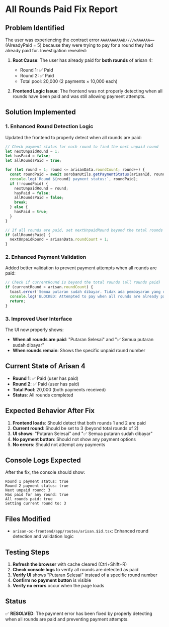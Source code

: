 # All Rounds Paid Fix Report

## Problem Identified

The user was experiencing the contract error `AAAAAAAAAAD////wAAAAAA==` (AlreadyPaid = 5) because they were trying to pay for a round they had already paid for. Investigation revealed:

1. **Root Cause**: The user has already paid for **both rounds** of arisan 4:
   - Round 1: ✅ Paid
   - Round 2: ✅ Paid
   - Total pool: 20,000 (2 payments × 10,000 each)

2. **Frontend Logic Issue**: The frontend was not properly detecting when all rounds have been paid and was still allowing payment attempts.

## Solution Implemented

### 1. Enhanced Round Detection Logic

Updated the frontend to properly detect when all rounds are paid:

```typescript
// Check payment status for each round to find the next unpaid round
let nextUnpaidRound = 1;
let hasPaid = false;
let allRoundsPaid = true;

for (let round = 1; round <= arisanData.roundCount; round++) {
  const roundPaid = await sorobanUtils.getPaymentStatus(arisanId, round);
  console.log(`Round ${round} payment status:`, roundPaid);
  if (!roundPaid) {
    nextUnpaidRound = round;
    hasPaid = false;
    allRoundsPaid = false;
    break;
  } else {
    hasPaid = true;
  }
}

// If all rounds are paid, set nextUnpaidRound beyond the total rounds
if (allRoundsPaid) {
  nextUnpaidRound = arisanData.roundCount + 1;
}
```

### 2. Enhanced Payment Validation

Added better validation to prevent payment attempts when all rounds are paid:

```typescript
// Check if currentRound is beyond the total rounds (all rounds paid)
if (currentRound > arisan.roundCount) {
  toast.error('Semua putaran sudah dibayar. Tidak ada pembayaran yang diperlukan.');
  console.log('BLOCKED: Attempted to pay when all rounds are already paid');
  return;
}
```

### 3. Improved User Interface

The UI now properly shows:
- **When all rounds are paid**: "Putaran Selesai" and "✅ Semua putaran sudah dibayar"
- **When rounds remain**: Shows the specific unpaid round number

## Current State of Arisan 4

- **Round 1**: ✅ Paid (user has paid)
- **Round 2**: ✅ Paid (user has paid)
- **Total Pool**: 20,000 (both payments received)
- **Status**: All rounds completed

## Expected Behavior After Fix

1. **Frontend loads**: Should detect that both rounds 1 and 2 are paid
2. **Current round**: Should be set to 3 (beyond total rounds of 2)
3. **UI shows**: "Putaran Selesai" and "✅ Semua putaran sudah dibayar"
4. **No payment button**: Should not show any payment options
5. **No errors**: Should not attempt any payments

## Console Logs Expected

After the fix, the console should show:
```
Round 1 payment status: true
Round 2 payment status: true
Next unpaid round: 3
Has paid for any round: true
All rounds paid: true
Setting current round to: 3
```

## Files Modified

- `arisan-oc-frontend/app/routes/arisan.$id.tsx`: Enhanced round detection and validation logic

## Testing Steps

1. **Refresh the browser** with cache cleared (Ctrl+Shift+R)
2. **Check console logs** to verify all rounds are detected as paid
3. **Verify UI** shows "Putaran Selesai" instead of a specific round number
4. **Confirm no payment button** is visible
5. **Verify no errors** occur when the page loads

## Status

✅ **RESOLVED**: The payment error has been fixed by properly detecting when all rounds are paid and preventing payment attempts.
